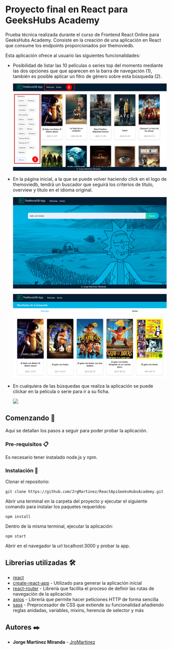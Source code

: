 # Proyecto final en React para GeeksHubs Academy

Prueba técnica realizada durante el curso de Frontend React Online para GeeksHubs Academy. Consiste en la creación de una aplicación en React que consume los endpoints proporcionados por themoviedb.

Esta aplicación ofrece al usuario las siguientes funcionalidades:
* Posibilidad de listar las 10 películas o series top del momento mediante las dos opciones que que aparecen en la barra de navegación (1), también es posible aplicar un fitro de género sobre esta búsqueda (2).
  
  ![](/src/images/wiki_1.png)

* En la página inicial, a la que se puede volver haciendo click en el logo de themoviedb, tendrá un buscador que seguirá los criterios de título, overview y título en el idioma original.
  
  ![](/src/images/wiki_2.png)

  ![](/src/images/wiki_3.png)

* En cualquiera de las búsquedas que realiza la aplicación se puede clickar en la película o serie para ir a su ficha.

  ![](/src/images/wiki_4.png)

## Comenzando 🚀

Aquí se detallan los pasos a seguir para poder probar la aplicación.

### Pre-requisitos 📋

Es necesario tener instalado node.js y npm.

### Instalación 🔧

Clonar el repositorio:

```
git clone https://github.com/JrgMartinez/ReactApiGeeksHubsAcademy.git
```

Abrir una terminal en la carpeta del proyecto y ejecutar el siguiente comando para instalar los paquetes requeridos:

```
npm install
```

Dentro de la misma terminal, ejecutar la aplicación:

```
npm start
```

Abrir en el navegador la url localhost:3000 y probar la app.

## Librerias utilizadas 🛠️

* [react](https://github.com/facebook/react)
* [create-react-app](https://github.com/facebook/create-react-app) - Utilizado para generar la aplicación inicial
* [react-router](https://github.com/remix-run/react-router) - Librería que facilita el proceso de definir las rutas de navegación de la aplicación
* [axios](https://github.com/axios/axios) - Librería que permite hacer peticiones HTTP de forma sencilla
* [sass](https://github.com/sass/sass) - Preprocesador de CSS que extiende su funcionalidad añadiendo reglas anidadas, variables, mixins, herencia de selector y más

## Autores ✒️

* **Jorge Martínez Miranda** - [JrgMartinez](https://github.com/JrgMartinez)


